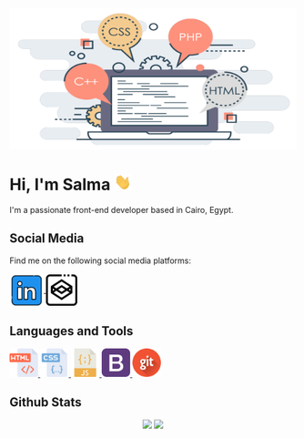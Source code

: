 <div align="center">
    <img src="https://github.com/SalmaQassem/SalmaQassem/blob/main/Cover-photo.png?raw=true" width="550" height="250">
</div>
<div align="left">
    <h1>Hi, I'm Salma <img src="https://github.com/SalmaQassem/SalmaQassem/blob/main/wave.gif" width="30px"></h1>
    <p>I'm a passionate front-end developer based in Cairo, Egypt.</p>
</div>
<div align="left">
    <h2>Social Media</h2>
    <p>Find me on the following social media platforms:</p>
    <div>
        <a href="https://www.linkedin.com/in/salma-qassem-871750176/" target="blank">
            <img align="center" src="https://github.com/SalmaQassem/SalmaQassem/blob/main/linkedin.png" height="60" width="60" />
        </a>
        <a href="https://codepen.io/salmaqassem" target="blank">
            <img align="center" src="https://github.com/SalmaQassem/SalmaQassem/blob/main/codepen_Icon.png" alt="salmaqassem" height="55" width="55" />
        </a>
    </div>
</div>
<div align="left">
    <h2>Languages and Tools</h2>
    <div>
        <a href="https://www.w3.org/html/" target="_blank" rel="noreferrer">
            <img src="https://github.com/SalmaQassem/SalmaQassem/blob/main/html.png" alt="html5" width="50" height="50"/>
        </a>
        <a href="https://www.w3schools.com/css/" target="_blank" rel="noreferrer">
            <img src="https://github.com/SalmaQassem/SalmaQassem/blob/main/css.png" alt="css3" width="50" height="50"/>
        </a>
        <a href="https://developer.mozilla.org/en-US/docs/Web/JavaScript" target="_blank" rel="noreferrer">
            <img src="https://github.com/SalmaQassem/SalmaQassem/blob/main/javascript.png" alt="javascript" width="50" height="50"/>
        </a> 
        <a href="https://getbootstrap.com" target="_blank" rel="noreferrer">
            <img src="https://github.com/SalmaQassem/SalmaQassem/blob/main/bootstrap.png" alt="bootstrap" width="50" height="50"/>
        </a>
        <a href="https://git-scm.com/" target="_blank" rel="noreferrer">
            <img src="https://github.com/SalmaQassem/SalmaQassem/blob/main/git-icon.png" alt="bootstrap" width="50" height="50"/>
        </a>
    </div>
</div>
<div align="center">
    <h2 align="left">Github Stats</h2>
    <div>
        <img src="https://github-readme-stats.vercel.app/api?username=SalmaQassem&hide=stars&show_icons=true&theme=gruvbox_light&line_height=30" height="200">
        <img src="https://github-readme-stats.vercel.app/api/top-langs/?username=SalmaQassem&count_private=true&theme=slateorange&line_height=30" height="200">
    </div>
</div>

